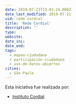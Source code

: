 ```yaml
---
date: 2019-07-21T23:02:24.000Z
date_last_modified: 2019-07-21
uid: rede-cordial
title: 'Rede Cordial'
description: ''
type: 
website: 
date_ini: 
date_end: 
tags:
  - mapeo-ciudadano
  - participación-ciudadana
  - uso-de-datos-abiertos
cities: 
  - São Paulo
---
```


Esta iniciativa fue realizada por:

- [Instituto Cordial](/organizaciones/instituto-cordial)
